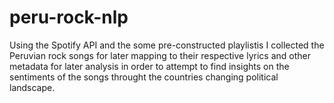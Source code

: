 # peru-rock-nlp
Using the Spotify API and the some pre-constructed playlistis I collected the Peruvian rock songs for later mapping to their respective lyrics and other metadata for later analysis in order to attempt to find insights on the sentiments of the songs throught the countries changing political landscape.
